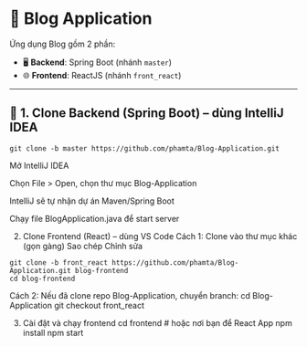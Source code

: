 # 📘 Blog Application

Ứng dụng Blog gồm 2 phần:
- 🖥️ **Backend**: Spring Boot (nhánh `master`)
- 🌐 **Frontend**: ReactJS (nhánh `front_react`)

---

## 🚀 1. Clone Backend (Spring Boot) – dùng IntelliJ IDEA

```
git clone -b master https://github.com/phamta/Blog-Application.git
```

Mở IntelliJ IDEA

Chọn File > Open, chọn thư mục Blog-Application

IntelliJ sẽ tự nhận dự án Maven/Spring Boot

Chạy file BlogApplication.java để start server

2. Clone Frontend (React) – dùng VS Code
Cách 1: Clone vào thư mục khác (gọn gàng)
Sao chép
Chỉnh sửa
```
git clone -b front_react https://github.com/phamta/Blog-Application.git blog-frontend
cd blog-frontend
```

Cách 2: Nếu đã clone repo Blog-Application, chuyển branch:
cd Blog-Application
git checkout front_react

3. Cài đặt và chạy frontend
cd frontend  # hoặc nơi bạn để React App
npm install
npm start
